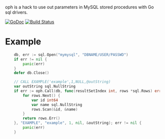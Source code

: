 oph is a hack to use out parameters in MySQL stored procedures with Go sql
drivers.

[![GoDoc](https://godoc.org/github.com/qpliu/out-parameter-hack?status.svg)](https://godoc.org/github.com/qpliu/out-parameter-hack)
[![Build Status](https://travis-ci.org/qpliu/out-parameter-hack.svg?branch=master)](https://travis-ci.org/qpliu/out-parameter-hack)

# Example

```go
	db, err := sql.Open("mymysql", "DBNAME/USER/PASSWD")
	if err != nil {
		panic(err)
	}
	defer db.Close()

	// CALL EXAMPLE('example',1,NULL,@outString)
	var outString sql.NullString
	if err := oph.Call(db, func(resultSetIndex int, rows *sql.Rows) error {
		for rows.Next() {
			var id int64
			var name sql.NullString
			rows.Scan(&id, &name)
		}
		return rows.Err()
	}, "EXAMPLE", "example", 1, nil, &outString); err != nil {
		panic(err)
	}

```
